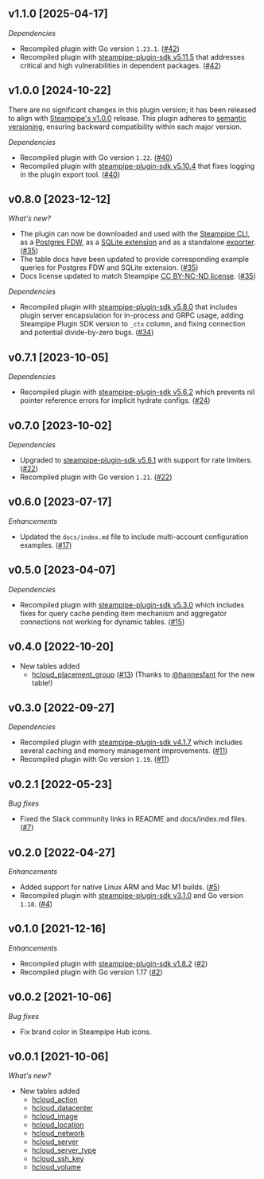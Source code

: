 ## v1.1.0 [2025-04-17]

_Dependencies_

- Recompiled plugin with Go version `1.23.1`. ([#42](https://github.com/turbot/steampipe-plugin-hcloud/pull/42))
- Recompiled plugin with [steampipe-plugin-sdk v5.11.5](https://github.com/turbot/steampipe-plugin-sdk/blob/v5.11.5/CHANGELOG.md#v5115-2025-03-31) that addresses critical and high vulnerabilities in dependent packages. ([#42](https://github.com/turbot/steampipe-plugin-hcloud/pull/42))

## v1.0.0 [2024-10-22]

There are no significant changes in this plugin version; it has been released to align with [Steampipe's v1.0.0](https://steampipe.io/changelog/steampipe-cli-v1-0-0) release. This plugin adheres to [semantic versioning](https://semver.org/#semantic-versioning-specification-semver), ensuring backward compatibility within each major version.

_Dependencies_

- Recompiled plugin with Go version `1.22`. ([#40](https://github.com/turbot/steampipe-plugin-hcloud/pull/40))
- Recompiled plugin with [steampipe-plugin-sdk v5.10.4](https://github.com/turbot/steampipe-plugin-sdk/blob/develop/CHANGELOG.md#v5104-2024-08-29) that fixes logging in the plugin export tool. ([#40](https://github.com/turbot/steampipe-plugin-hcloud/pull/40))

## v0.8.0 [2023-12-12]

_What's new?_

- The plugin can now be downloaded and used with the [Steampipe CLI](https://steampipe.io/docs), as a [Postgres FDW](https://steampipe.io/docs/steampipe_postgres/overview), as a [SQLite extension](https://steampipe.io/docs//steampipe_sqlite/overview) and as a standalone [exporter](https://steampipe.io/docs/steampipe_export/overview). ([#35](https://github.com/turbot/steampipe-plugin-hcloud/pull/35))
- The table docs have been updated to provide corresponding example queries for Postgres FDW and SQLite extension. ([#35](https://github.com/turbot/steampipe-plugin-hcloud/pull/35))
- Docs license updated to match Steampipe [CC BY-NC-ND license](https://github.com/turbot/steampipe-plugin-hcloud/blob/main/docs/LICENSE). ([#35](https://github.com/turbot/steampipe-plugin-hcloud/pull/35))

_Dependencies_

- Recompiled plugin with [steampipe-plugin-sdk v5.8.0](https://github.com/turbot/steampipe-plugin-sdk/blob/main/CHANGELOG.md#v580-2023-12-11) that includes plugin server encapsulation for in-process and GRPC usage, adding Steampipe Plugin SDK version to `_ctx` column, and fixing connection and potential divide-by-zero bugs. ([#34](https://github.com/turbot/steampipe-plugin-hcloud/pull/34))

## v0.7.1 [2023-10-05]

_Dependencies_

- Recompiled plugin with [steampipe-plugin-sdk v5.6.2](https://github.com/turbot/steampipe-plugin-sdk/blob/main/CHANGELOG.md#v562-2023-10-03) which prevents nil pointer reference errors for implicit hydrate configs. ([#24](https://github.com/turbot/steampipe-plugin-hcloud/pull/24))

## v0.7.0 [2023-10-02]

_Dependencies_

- Upgraded to [steampipe-plugin-sdk v5.6.1](https://github.com/turbot/steampipe-plugin-sdk/blob/main/CHANGELOG.md#v561-2023-09-29) with support for rate limiters. ([#22](https://github.com/turbot/steampipe-plugin-hcloud/pull/22))
- Recompiled plugin with Go version `1.21`. ([#22](https://github.com/turbot/steampipe-plugin-hcloud/pull/22))

## v0.6.0 [2023-07-17]

_Enhancements_

- Updated the `docs/index.md` file to include multi-account configuration examples. ([#17](https://github.com/turbot/steampipe-plugin-hcloud/pull/17))

## v0.5.0 [2023-04-07]

_Dependencies_

- Recompiled plugin with [steampipe-plugin-sdk v5.3.0](https://github.com/turbot/steampipe-plugin-sdk/blob/main/CHANGELOG.md#v530-2023-03-16) which includes fixes for query cache pending item mechanism and aggregator connections not working for dynamic tables. ([#15](https://github.com/turbot/steampipe-plugin-hcloud/pull/15))

## v0.4.0 [2022-10-20]

- New tables added
  - [hcloud_placement_group](https://hub.steampipe.io/plugins/turbot/hcloud/tables/hcloud_placement_group) ([#13](https://github.com/turbot/steampipe-plugin-hcloud/pull/13)) (Thanks to [@hannesfant](https://github.com/hannesfant) for the new table!)

## v0.3.0 [2022-09-27]

_Dependencies_

- Recompiled plugin with [steampipe-plugin-sdk v4.1.7](https://github.com/turbot/steampipe-plugin-sdk/blob/main/CHANGELOG.md#v417-2022-09-08) which includes several caching and memory management improvements. ([#11](https://github.com/turbot/steampipe-plugin-hcloud/pull/11))
- Recompiled plugin with Go version `1.19`. ([#11](https://github.com/turbot/steampipe-plugin-hcloud/pull/11))

## v0.2.1 [2022-05-23]

_Bug fixes_

- Fixed the Slack community links in README and docs/index.md files. ([#7](https://github.com/turbot/steampipe-plugin-hcloud/pull/7))

## v0.2.0 [2022-04-27]

_Enhancements_

- Added support for native Linux ARM and Mac M1 builds. ([#5](https://github.com/turbot/steampipe-plugin-hcloud/pull/5))
- Recompiled plugin with [steampipe-plugin-sdk v3.1.0](https://github.com/turbot/steampipe-plugin-sdk/blob/main/CHANGELOG.md#v310--2022-03-30) and Go version `1.18`. ([#4](https://github.com/turbot/steampipe-plugin-hcloud/pull/4))

## v0.1.0 [2021-12-16]

_Enhancements_

- Recompiled plugin with [steampipe-plugin-sdk v1.8.2](https://github.com/turbot/steampipe-plugin-sdk/blob/main/CHANGELOG.md#v182--2021-11-22) ([#2](https://github.com/turbot/steampipe-plugin-hcloud/pull/2))
- Recompiled plugin with Go version 1.17 ([#2](https://github.com/turbot/steampipe-plugin-hcloud/pull/2))

## v0.0.2 [2021-10-06]

_Bug fixes_

- Fix brand color in Steampipe Hub icons.

## v0.0.1 [2021-10-06]

_What's new?_

- New tables added
  - [hcloud_action](https://hub.steampipe.io/plugins/turbot/hcloud/tables/hcloud_action)
  - [hcloud_datacenter](https://hub.steampipe.io/plugins/turbot/hcloud/tables/hcloud_datacenter)
  - [hcloud_image](https://hub.steampipe.io/plugins/turbot/hcloud/tables/hcloud_image)
  - [hcloud_location](https://hub.steampipe.io/plugins/turbot/hcloud/tables/hcloud_location)
  - [hcloud_network](https://hub.steampipe.io/plugins/turbot/hcloud/tables/hcloud_network)
  - [hcloud_server](https://hub.steampipe.io/plugins/turbot/hcloud/tables/hcloud_server)
  - [hcloud_server_type](https://hub.steampipe.io/plugins/turbot/hcloud/tables/hcloud_server_type)
  - [hcloud_ssh_key](https://hub.steampipe.io/plugins/turbot/hcloud/tables/hcloud_ssh_key)
  - [hcloud_volume](https://hub.steampipe.io/plugins/turbot/hcloud/tables/hcloud_volume)
